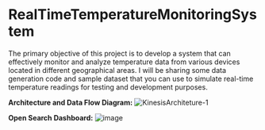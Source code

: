 # RealTimeTemperatureMonitoringSystem
The primary objective of this project is to develop a system that can effectively monitor and analyze temperature data from various devices located in different geographical areas. I will be sharing some data generation code and sample dataset that you can use to simulate real-time temperature readings for testing and development purposes.

**Architecture and Data Flow Diagram:**
![KinesisArchiteture-1](https://github.com/abdulrehman764/RealTimeTemperatureMonitoringSystem/assets/108411380/8193bf57-43ae-418c-9cba-1031267d0ee2)


**Open Search Dashboard:**
![image](https://github.com/abdulrehman764/RealTimeTemperatureMonitoringSystem/assets/108411380/60782c6f-62bb-47dc-a197-b901de5a9fc5)
